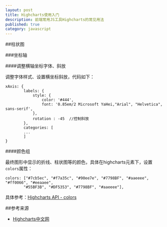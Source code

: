 ```yaml
---
layout: post
title: Highcharts使用入门
description: 前端常用JS工具Highcharts的常见用法
published: true
category: javascript
---
```



##柱状图

###坐标轴

####调整横轴坐标字体、斜放

调整字体样式、设置横坐标斜放，代码如下：

	xAxis: {
			labels: {
                style: {
                    color: '#444',
					font: '0.85em/2 Microsoft YaHei,"Arial", "Helvetica", sans-serif',
                },
				rotation : -45  //控制斜放
            },
            categories: [
			...
			]
	}


####颜色组

最终图形中显示的折线、柱状图等的颜色，具体在highcharts元素下，设置`colors`属性：

	colors: ["#7cb5ec", "#f7a35c", "#90ee7e", "#7798BF", "#aaeeee", "#ff0066", "#eeaaee",
			"#55BF3B", "#DF5353", "#7798BF", "#aaeeee"],


具体参考：[Highcharts API - colors](http://www.hcharts.cn/api/index.php#colors)

























##参考来源

* [Highcharts中文网][Highcharts中文网]






[NingG]:    				http://ningg.github.com  "NingG"
[Highcharts中文网]:			http://www.hcharts.cn/index.php











